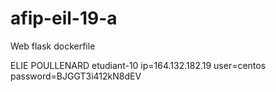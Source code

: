 # afip-eil-19-a
Web flask dockerfile

ELIE POULLENARD etudiant-10      ip=164.132.182.19 user=centos password=BJGGT3i412kN8dEV